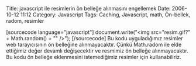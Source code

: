 Title: javascript ile resimlerin ön belleğe alınmasını engellemek
Date: 2006-10-12 11:12
Category: Javascript
Tags: Caching, Javascript, math, Ön-bellek, radom, resimler

[sourcecode language="javascript"] document.write("<img
src="resim.gif?" + Math.random() + "" />"); [/sourcecode] Bu kodu
uyguladığımız resimler web tarayıcısının ön belleğine alınmayacaktır.
Çünkü Math.radom ile elde ettiğimiz değer devamlı değişecektir ve
resmimiz ön belleğe alınmayacaktır. Bu kodu ön belleğe eklenmesini
istemediğimiz resimler için kullanabiliriz.
